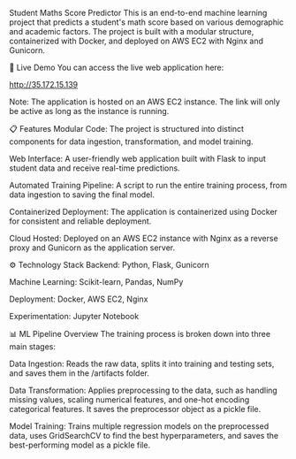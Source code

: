 Student Maths Score Predictor
This is an end-to-end machine learning project that predicts a student's math score based on various demographic and academic factors. The project is built with a modular structure, containerized with Docker, and deployed on AWS EC2 with Nginx and Gunicorn.

🚀 Live Demo
You can access the live web application here:

http://35.172.15.139

Note: The application is hosted on an AWS EC2 instance. The link will only be active as long as the instance is running.

📋 Features
Modular Code: The project is structured into distinct components for data ingestion, transformation, and model training.

Web Interface: A user-friendly web application built with Flask to input student data and receive real-time predictions.

Automated Training Pipeline: A script to run the entire training process, from data ingestion to saving the final model.

Containerized Deployment: The application is containerized using Docker for consistent and reliable deployment.

Cloud Hosted: Deployed on an AWS EC2 instance with Nginx as a reverse proxy and Gunicorn as the application server.

⚙️ Technology Stack
Backend: Python, Flask, Gunicorn

Machine Learning: Scikit-learn, Pandas, NumPy

Deployment: Docker, AWS EC2, Nginx

Experimentation: Jupyter Notebook

📊 ML Pipeline Overview
The training process is broken down into three main stages:

Data Ingestion: Reads the raw data, splits it into training and testing sets, and saves them in the /artifacts folder.

Data Transformation: Applies preprocessing to the data, such as handling missing values, scaling numerical features, and one-hot encoding categorical features. It saves the preprocessor object as a pickle file.

Model Training: Trains multiple regression models on the preprocessed data, uses GridSearchCV to find the best hyperparameters, and saves the best-performing model as a pickle file.
